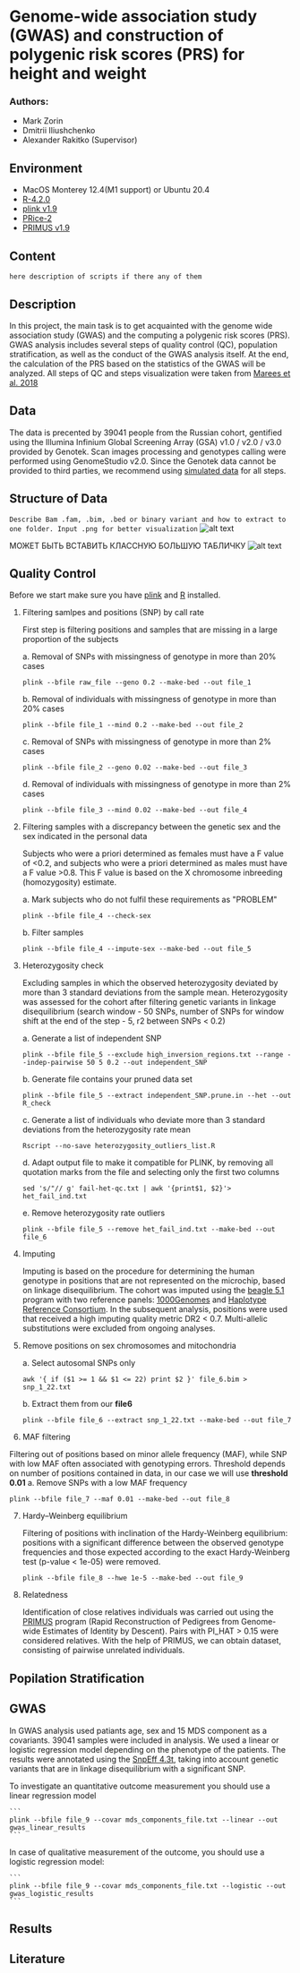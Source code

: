 # Genome-wide association study (GWAS) and construction of polygenic risk scores (PRS) for height and weight

### Authors:
- Mark Zorin
- Dmitrii Iliushchenko
- Alexander Rakitko (Supervisor)

## Environment
- MacOS Monterey 12.4(M1 support) or Ubuntu 20.4 
- [R-4.2.0](https://www.r-project.org)
- [plink v1.9](https://www.cog-genomics.org/plink/)
- [PRice-2](https://www.prsice.info)
- [PRIMUS v1.9](https://primus.gs.washington.edu/primusweb/index.html)

## Content
`here description of scripts if there any of them`

## Description
In this project, the main task is to get acquainted with the genome wide association study (GWAS) and the computing a polygenic risk scores (PRS). GWAS analysis includes several steps of quality control (QC), population stratification, as well as the conduct of the GWAS analysis itself. At the end, the calculation of the PRS based on the statistics of the GWAS will be analyzed. All steps of QC and steps visualization were taken from [Marees et al. 2018](https://www.ncbi.nlm.nih.gov/pmc/articles/PMC6001694/)

## Data
The data is precented by 39041 people from the Russian cohort, gentified using the Illumina Infinium Global Screening Array (GSA) v1.0 / v2.0 / v3.0 provided by Genotek. Scan images processing and genotypes calling were performed using GenomeStudio v2.0. Since the Genotek data cannot be provided to third parties, we recommend using [simulated data](https://github.com/MareesAT/GWA_tutorial) for all steps. 

## Structure of Data
`Describe Bam .fam, .bim, .bed or binary variant and how to extract to one folder. Input .png for better visualization`
![alt text](https://www.researchgate.net/publication/323424714/figure/fig3/AS:667766705098757@1536219397189/Overview-of-various-commonly-used-PLINK-files-SNP-single-nucleotide-polymorphism.png)

МОЖЕТ БЫТЬ ВСТАВИТЬ КЛАССНУЮ БОЛЬШУЮ ТАБЛИЧКУ
![alt text](https://www.researchgate.net/publication/281588338/figure/fig4/AS:281417822031895@1444106645940/Genome-wide-association-GWA-analysis-workflow-GWA-analysis-is-composed-of-10-essential.png)

## Quality Control
Before we start make sure you have [plink](https://www.cog-genomics.org/plink/)  and [R](https://www.r-project.org) installed.

1. Filtering samlpes and positions (SNP) by call rate
  
   First step is filtering positions and samples that are missing in a large proportion of the subjects
   
   a. Removal of SNPs with missingness of genotype in more than 20\% cases
   ```
   plink --bfile raw_file --geno 0.2 --make-bed --out file_1
   ```
   b. Removal of individuals with missingness of genotype in more than 20\%  cases
   ```
   plink --bfile file_1 --mind 0.2 --make-bed --out file_2
   ```
   c. Removal of SNPs with missingness of genotype in more than 2\% cases
   ```
   plink --bfile file_2 --geno 0.02 --make-bed --out file_3
   ```
   d. Removal of individuals with missingness of genotype in more than 2\%  cases
   ```
   plink --bfile file_3 --mind 0.02 --make-bed --out file_4
   ```
   
2. Filtering samples with a discrepancy between the genetic sex and the sex indicated in the personal data

   Subjects who were a priori determined as females must have a F value of <0.2, and subjects who were a priori determined as males must have a F value >0.8. This F value is based on the X chromosome inbreeding (homozygosity) estimate. 
   
   a. Mark subjects who do not fulfil these requirements as "PROBLEM"
   ```
   plink --bfile file_4 --check-sex 
   ```
   b. Filter samples
   ```
   plink --bfile file_4 --impute-sex --make-bed --out file_5
   ```
   
3. Heterozygosity check
   
   Excluding samples in which the observed heterozygosity deviated by more than 3 standard deviations from the sample mean. Heterozygosity was assessed for the cohort after filtering genetic variants in linkage disequilibrium (search window - 50 SNPs, number of SNPs for window shift at the end of the step - 5, r2 between SNPs < 0.2)
   
   a. Generate a list of independent SNP
   ```
   plink --bfile file_5 --exclude high_inversion_regions.txt --range --indep-pairwise 50 5 0.2 --out independent_SNP
   ```
   b. Generate file contains your pruned data set
   ```
   plink --bfile file_5 --extract independent_SNP.prune.in --het --out R_check
   ```
   c. Generate a list of individuals who deviate more than 3 standard deviations from the heterozygosity rate mean    
   ```
   Rscript --no-save heterozygosity_outliers_list.R
   ```
   d. Adapt output file to make it compatible for PLINK, by removing all quotation marks from the file and selecting only the first two columns    
   ```
   sed 's/"// g' fail-het-qc.txt | awk '{print$1, $2}'> het_fail_ind.txt
   ```
   e. Remove heterozygosity rate outliers
   ```
   plink --bfile file_5 --remove het_fail_ind.txt --make-bed --out file_6
   ```   
4. Imputing

   Imputing is based on the procedure for determining the human genotype in positions that are not represented on the microchip, based on linkage disequilibrium. The cohort was imputed using the [beagle 5.1]() program with two reference panels: [1000Genomes](https://paperpile.com/c/TWVdsM/gzwN) and [Haplotype Reference Consortium](https://paperpile.com/c/TWVdsM/gzwN+xPDs). In the subsequent analysis, positions were used that received a high imputing quality metric DR2 < 0.7. Multi-allelic substitutions were excluded from ongoing analyses.
   
5. Remove positions on sex chromosomes and mitochondria
   
   a.  Select autosomal SNPs only
   ```
   awk '{ if ($1 >= 1 && $1 <= 22) print $2 }' file_6.bim > snp_1_22.txt
   ```
   b. Extract them from our **file6**
   ```
   plink --bfile file_6 --extract snp_1_22.txt --make-bed --out file_7
   ```
 
 6. MAF filtering

   Filtering out of positions based on minor allele frequency (MAF), while SNP with low MAF often associated with genotyping errors. Threshold depends on number of positions contained in data, in our case we will use **threshold 0.01**
   a. Remove SNPs with a low MAF frequency
   ```
   plink --bfile file_7 --maf 0.01 --make-bed --out file_8
   ```
   
 7. Hardy–Weinberg equilibrium
 
    Filtering of positions with inclination of the Hardy-Weinberg equilibrium: positions with a significant difference between the observed genotype frequencies and those expected according to the exact Hardy-Weinberg test (p-value < 1e-05) were removed.
    
    ```
    plink --bfile file_8 --hwe 1e-5 --make-bed --out file_9
    ```
 8. Relatedness
    
    Identification of close relatives individuals was carried out using the [PRIMUS](https://primus.gs.washington.edu/primusweb/res/documentation.html) program (Rapid Reconstruction of Pedigrees from Genome-wide Estimates of Identity by Descent). Pairs with PI_HAT > 0.15 were considered relatives. With the help of PRIMUS, we can obtain dataset, consisting of pairwise unrelated individuals.
    
## Popilation Stratification


## GWAS

  In GWAS analysis used patiants age, sex and 15 MDS component as a covariants. 39041 samples were included in analysis. We used a linear or logistic regression model depending on the phenotype of the patients. The results were annotated using the [SnpEff 4.3t](https://paperpile.com/c/TWVdsM/uk7W+Iw4U), taking into account genetic variants that are in linkage disequilibrium with a significant SNP.
  
  To investigate an quantitative outcome measurement you should use a linear regression model
  
    ```
    plink --bfile file_9 --covar mds_components_file.txt --linear --out gwas_linear_results
    ```
    
  In case of qualitative measurement of the outcome, you should use a logistic regression model:
  
    ```
    plink --bfile file_9 --covar mds_components_file.txt --logistic --out gwas_logistic_results
    ```    
    
## Results 

## Literature
